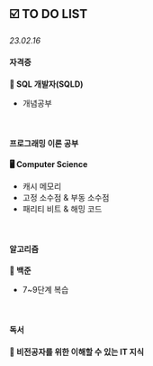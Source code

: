 ## ☑️ TO DO LIST
*23.02.16*

#### 자격증
<strong>💾 SQL 개발자(SQLD)</strong>
  - 개념공부
<br>

#### 프로그래밍 이론 공부
<strong>🖥️ Computer Science</strong>
  - 캐시 메모리
  - 고정 소수점 & 부동 소수점
  - 패리티 비트 & 해밍 코드
<br>

#### 알고리즘
<strong>🥈 백준</strong>
  - 7~9단계 복습
<br>

#### 독서
<strong>🔖 비전공자를 위한 이해할 수 있는 IT 지식</strong>